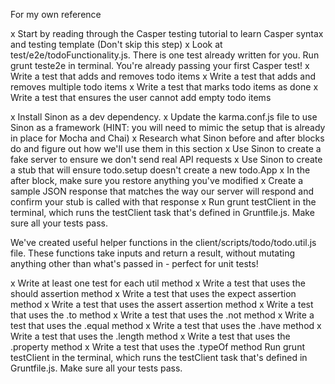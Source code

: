 For my own reference

x Start by reading through the Casper testing tutorial to learn Casper syntax and testing template (Don't skip this step)
x Look at test/e2e/todoFunctionality.js. There is one test already written for you.
Run grunt teste2e in terminal. You're already passing your first Casper test!
x Write a test that adds and removes todo items
x Write a test that adds and removes multiple todo items
x Write a test that marks todo items as done
x Write a test that ensures the user cannot add empty todo items


x Install Sinon as a dev dependency.
x Update the karma.conf.js file to use Sinon as a framework (HINT: you will need to mimic the setup that is already in place for Mocha and Chai)
x Research what Sinon before and after blocks do and figure out how we'll use them in this section
x Use Sinon to create a fake server to ensure we don't send real API requests
x Use Sinon to create a stub that will ensure todo.setup doesn't create a new todo.App
x In the after block, make sure you restore anything you've modified
x Create a sample JSON response that matches the way our server will respond and confirm your stub is called with that response
x Run grunt testClient in the terminal, which runs the testClient task that's defined in Gruntfile.js. Make sure all your tests pass.




We've created useful helper functions in the client/scripts/todo/todo.util.js file. These functions take inputs and return a result, without mutating anything other than what's passed in - perfect for unit tests!

x Write at least one test for each util method
x Write a test that uses the should assertion method
x Write a test that uses the expect assertion method
x Write a test that uses the assert assertion method
x Write a test that uses the .to method
x Write a test that uses the .not method
x Write a test that uses the .equal method
x Write a test that uses the .have method
x Write a test that uses the .length method
x Write a test that uses the .property method
x Write a test that uses the .typeOf method
Run grunt testClient in the terminal, which runs the testClient task that's defined in Gruntfile.js. Make sure all your tests pass.